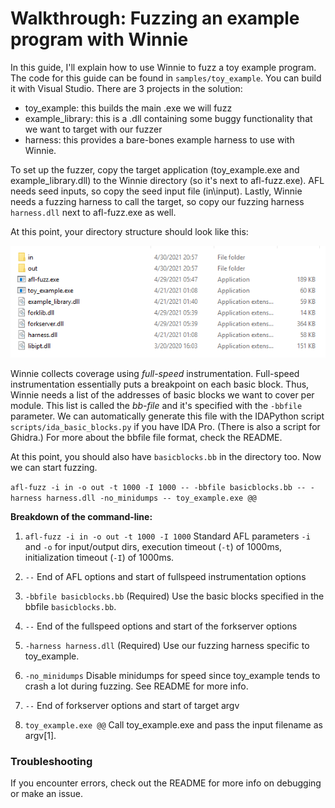 # Walkthrough: Fuzzing an example program with Winnie

In this guide, I'll explain how to use Winnie to fuzz a toy example program. The code for this guide can be found in `samples/toy_example`. You can build it with Visual Studio. There are 3 projects in the solution:

 - toy_example: this builds the main .exe we will fuzz
 - example_library: this is a .dll containing some buggy functionality that we want to target with our fuzzer
 - harness: this provides a bare-bones example harness to use with Winnie.

To set up the fuzzer, copy the target application (toy_example.exe and example_library.dll) to the Winnie directory (so it's next to afl-fuzz.exe). AFL needs seed inputs, so copy the seed input file (in\input). Lastly, Winnie needs a fuzzing harness to call the target, so copy our fuzzing harness `harness.dll` next to afl-fuzz.exe as well.

At this point, your directory structure should look like this:

![dir.png](./dir.png)

Winnie collects coverage using *full-speed* instrumentation. Full-speed instrumentation essentially puts a breakpoint on each basic block. Thus, Winnie needs a list of the addresses of basic blocks we want to cover per module. This list is called the *bb-file* and it's specified with the `-bbfile` parameter. We can automatically generate this file with the IDAPython script `scripts/ida_basic_blocks.py` if you have IDA Pro. (There is also a script for Ghidra.) For more about the bbfile file format, check the README.

At this point, you should also have `basicblocks.bb` in the directory too. Now we can start fuzzing.

`afl-fuzz -i in -o out -t 1000 -I 1000 -- -bbfile basicblocks.bb -- -harness harness.dll -no_minidumps -- toy_example.exe @@`

**Breakdown of the command-line:**

1. `afl-fuzz -i in -o out -t 1000 -I 1000` Standard AFL parameters `-i` and `-o` for input/output dirs, execution timeout (`-t`) of 1000ms, initialization timeout (`-I`) of 1000ms.

2. `--` End of AFL options and start of fullspeed instrumentation options

3. `-bbfile basicblocks.bb` (Required) Use the basic blocks specified in the bbfile `basicblocks.bb`.

4. `--` End of the fullspeed options and start of the forkserver options

5. `-harness harness.dll` (Required) Use our fuzzing harness specific to toy_example.

6. `-no_minidumps` Disable minidumps for speed since toy_example tends to crash a lot during fuzzing. See README for more info.

7. `--` End of forkserver options and start of target argv

8. `toy_example.exe @@` Call toy_example.exe and pass the input filename as argv[1].

### Troubleshooting 

If you encounter errors, check out the README for more info on debugging or make an issue.

